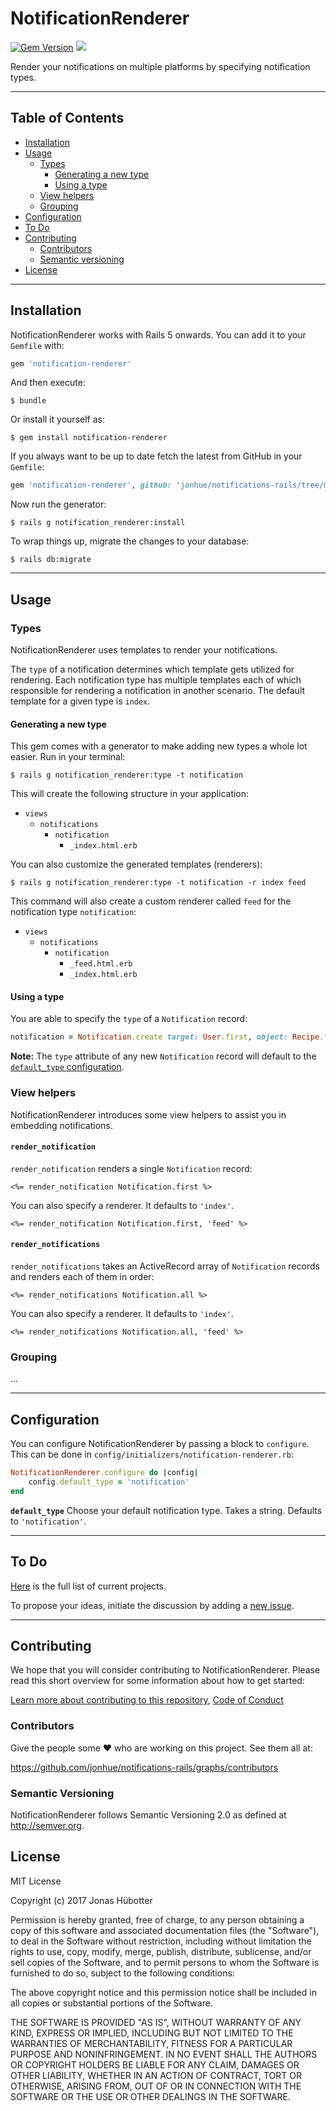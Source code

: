 # NotificationRenderer

[![Gem Version](https://badge.fury.io/rb/notification-renderer.svg)](https://badge.fury.io/rb/notification-renderer) <img src="https://travis-ci.org/jonhue/notifications-rails.svg?branch=master" />

Render your notifications on multiple platforms by specifying notification types.

---

## Table of Contents

* [Installation](#installation)
* [Usage](#usage)
    * [Types](#types)
        * [Generating a new type](#generating-a-new-type)
        * [Using a type](#using-a-type)
    * [View helpers](#view-helpers)
    * [Grouping](#grouping)
* [Configuration](#configuration)
* [To Do](#to-do)
* [Contributing](#contributing)
    * [Contributors](#contributors)
    * [Semantic versioning](#semantic-versioning)
* [License](#license)

---

## Installation

NotificationRenderer works with Rails 5 onwards. You can add it to your `Gemfile` with:

```ruby
gem 'notification-renderer'
```

And then execute:

    $ bundle

Or install it yourself as:

    $ gem install notification-renderer

If you always want to be up to date fetch the latest from GitHub in your `Gemfile`:

```ruby
gem 'notification-renderer', github: 'jonhue/notifications-rails/tree/master/notification-renderer'
```

Now run the generator:

    $ rails g notification_renderer:install

To wrap things up, migrate the changes to your database:

    $ rails db:migrate

---

## Usage

### Types

NotificationRenderer uses templates to render your notifications.

The `type` of a notification determines which template gets utilized for rendering. Each notification type has multiple templates each of which responsible for rendering a notification in another scenario. The default template for a given type is `index`.

#### Generating a new type

This gem comes with a generator to make adding new types a whole lot easier. Run in your terminal:

    $ rails g notification_renderer:type -t notification

This will create the following structure in your application:

* `views`
    * `notifications`
        * `notification`
            * `_index.html.erb`

You can also customize the generated templates (renderers):

    $ rails g notification_renderer:type -t notification -r index feed

This command will also create a custom renderer called `feed` for the notification type `notification`:

* `views`
    * `notifications`
        * `notification`
            * `_feed.html.erb`
            * `_index.html.erb`

#### Using a type

You are able to specify the `type` of a `Notification` record:

```ruby
notification = Notification.create target: User.first, object: Recipe.first, type: 'notification'
```

**Note:** The `type` attribute of any new `Notification` record will default to the [`default_type` configuration](#configuration).

### View helpers

NotificationRenderer introduces some view helpers to assist you in embedding notifications.

#### `render_notification`

`render_notification` renders a single `Notification` record:

```erb
<%= render_notification Notification.first %>
```

You can also specify a renderer. It defaults to `'index'`.

```erb
<%= render_notification Notification.first, 'feed' %>
```

#### `render_notifications`

`render_notifications` takes an ActiveRecord array of `Notification` records and renders each of them in order:

```erb
<%= render_notifications Notification.all %>
```

You can also specify a renderer. It defaults to `'index'`.

```erb
<%= render_notifications Notification.all, 'feed' %>
```

### Grouping

...

---

## Configuration

You can configure NotificationRenderer by passing a block to `configure`. This can be done in `config/initializers/notification-renderer.rb`:

```ruby
NotificationRenderer.configure do |config|
    config.default_type = 'notification'
end
```

**`default_type`** Choose your default notification type. Takes a string. Defaults to `'notification'`.

---

## To Do

[Here](https://github.com/jonhue/notifications-rails/projects/4) is the full list of current projects.

To propose your ideas, initiate the discussion by adding a [new issue](https://github.com/jonhue/notifications-rails/issues/new).

---

## Contributing

We hope that you will consider contributing to NotificationRenderer. Please read this short overview for some information about how to get started:

[Learn more about contributing to this repository](https://github.com/jonhue/notifications-rails/blob/master/CONTRIBUTING.md), [Code of Conduct](https://github.com/jonhue/notifications-rails/blob/master/CODE_OF_CONDUCT.md)

### Contributors

Give the people some :heart: who are working on this project. See them all at:

https://github.com/jonhue/notifications-rails/graphs/contributors

### Semantic Versioning

NotificationRenderer follows Semantic Versioning 2.0 as defined at http://semver.org.

## License

MIT License

Copyright (c) 2017 Jonas Hübotter

Permission is hereby granted, free of charge, to any person obtaining a copy
of this software and associated documentation files (the "Software"), to deal
in the Software without restriction, including without limitation the rights
to use, copy, modify, merge, publish, distribute, sublicense, and/or sell
copies of the Software, and to permit persons to whom the Software is
furnished to do so, subject to the following conditions:

The above copyright notice and this permission notice shall be included in all
copies or substantial portions of the Software.

THE SOFTWARE IS PROVIDED "AS IS", WITHOUT WARRANTY OF ANY KIND, EXPRESS OR
IMPLIED, INCLUDING BUT NOT LIMITED TO THE WARRANTIES OF MERCHANTABILITY,
FITNESS FOR A PARTICULAR PURPOSE AND NONINFRINGEMENT. IN NO EVENT SHALL THE
AUTHORS OR COPYRIGHT HOLDERS BE LIABLE FOR ANY CLAIM, DAMAGES OR OTHER
LIABILITY, WHETHER IN AN ACTION OF CONTRACT, TORT OR OTHERWISE, ARISING FROM,
OUT OF OR IN CONNECTION WITH THE SOFTWARE OR THE USE OR OTHER DEALINGS IN THE
SOFTWARE.

